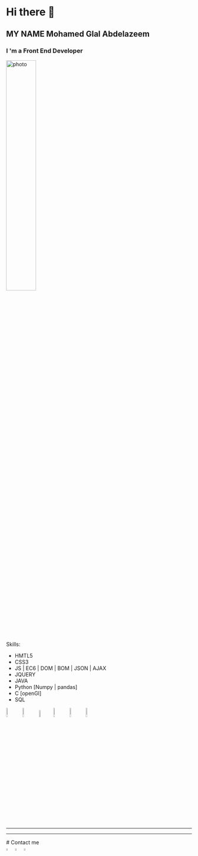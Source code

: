  # Hi there 👋
 ## MY NAME Mohamed Glal Abdelazeem
### I 'm a Front End Developer

<img   src="https://camo.githubusercontent.com/cae12fddd9d6982901d82580bdf321d81fb299141098ca1c2d4891870827bf17/68747470733a2f2f6d69726f2e6d656469756d2e636f6d2f6d61782f313336302f302a37513379765349765f7430696f4a2d5a2e676966"  width="40%" alt="photo" />

Skills:
* HMTL5
* CSS3
* JS | EC6 | DOM | BOM | JSON | AJAX
* JQUERY 
* JAVA
* Python [Numpy | pandas]
* C [openGl]
* SQL
 
<img src="https://github.com/MohamedGlalAbdelazeem/MohamedGlalAbdelazeem/assets/128422634/a7dad6c8-22f4-4eee-a059-5454fc172403" width="8%" alt="photo" />
<img src="https://github.com/MohamedGlalAbdelazeem/MohamedGlalAbdelazeem/assets/128422634/3b9a4ba7-efc5-4ba9-a101-4c5089558ec6" width="8%" alt="photo" />
<img src="https://github.com/MohamedGlalAbdelazeem/MohamedGlalAbdelazeem/assets/128422634/345ea851-2492-4469-a6a9-fd5de9d6fe87" width="7%" alt="photo" />
<img src="https://github.com/MohamedGlalAbdelazeem/MohamedGlalAbdelazeem/assets/128422634/1dc14a26-7727-4735-b2c1-1312a30efda6" width="8%" alt="photo" />
<img src="https://github.com/MohamedGlalAbdelazeem/MohamedGlalAbdelazeem/assets/128422634/b6c75aa6-024b-48e1-930e-90acbba4ae57" width="8%" alt="photo" />
<img src="https://github.com/MohamedGlalAbdelazeem/MohamedGlalAbdelazeem/assets/128422634/4c68f915-29d7-4cb9-a698-baa7a9bb4f91" width="8%" alt="photo" />
<hr><hr>
# Contact me
<div>
<a href="https://www.linkedin.com/in/mohamed-glal-abdelazeem-7a4b0320a/" target="_blank"><img width="4%" src="https://github.com/MohamedGlalAbdelazeem/MohamedGlalAbdelazeem/assets/128422634/20da067c-0613-49b3-a6b1-43310eb8f64b" alt="linkedin"></a>
 <a href=" https://wa.me/01021432931" target="_blank"><img width="4%" src="https://github.com/MohamedGlalAbdelazeem/MohamedGlalAbdelazeem/assets/128422634/90119aed-803e-4462-96ec-e8d0a57c49c0" alt="linkedin"></a>
  <a href="@Mohamedglall" target="_blank"><img width="4%" src="https://github.com/MohamedGlalAbdelazeem/MohamedGlalAbdelazeem/assets/128422634/b5827079-55f5-476d-b853-bde727e05052" alt="linkedin"></a>
</div>
 

 
